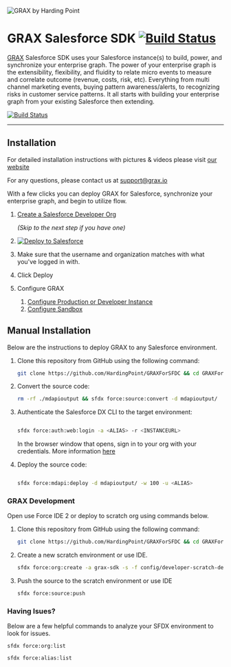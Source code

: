 ![GRAX by Harding Point](https://static.wixstatic.com/media/fa96ca_4cb02045be8445468545da7de475da38~mv2.png/v1/fill/w_334,h_128,al_c,usm_0.66_1.00_0.01/fa96ca_4cb02045be8445468545da7de475da38~mv2.png)

# GRAX Salesforce SDK [![Build Status](https://travis-ci.org/HardingPoint/GRAXForSFDC.svg?branch=master)](https://travis-ci.org/HardingPoint/GRAXForSFDC)


[GRAX](https://www.grax.io/) Salesforce SDK uses your Salesforce instance(s) to build, power, and synchronize your enterprise graph. The power of your enterprise graph is the extensibility, flexibility, and fluidity to relate micro events to measure and correlate outcome (revenue, costs, risk, etc). Everything from multi channel marketing events, buying pattern awareness/alerts, to recognizing risks in customer service patterns. It all starts with building your enterprise graph from your existing Salesforce then extending.  

[![Build Status](https://travis-ci.org/HardingPoint/GRAXForSFDC.svg?branch=master)](https://travis-ci.org/HardingPoint/GRAXForSFDC)


---------------------------------------------------------------------------------------------------------
## Installation

For detailed installation instructions with pictures & videos please visit [our website](https://www.grax.io/try-now)

For any questions, please contact us at support@grax.io

With a few clicks you can deploy GRAX for Salesforce, synchronize your enterprise graph, and begin to utilize flow.

1. <a href="https://developer.salesforce.com/signup">Create a Salesforce Developer Org</a>
	
	<i>(Skip to the next step if you have one)</i>

1. <a href="https://deploytosalesforce.herokuapp.com?owner=HardingPoint&repo=GRAXForSFDC">
	  <img alt="Deploy to Salesforce"
	       src="https://deploytosalesforce.herokuapp.com/resources/img/deploy-to-salesforce3.png">
	</a>
	
1. Make sure that the username and organization matches with what you've logged in with. 
1. Click Deploy 

1. Configure GRAX

	1. <a href="https://login.salesforce.com/one/one.app#/n/GRAX_DEPLOY">Configure Production or Developer Instance</a>
	1. <a href="https://test.salesforce.com/one/one.app#/n/GRAX_DEPLOY">Configure Sandbox</a>


## Manual Installation

Below are the instructions to deploy GRAX to any Salesforce environment.

1. Clone this repository from GitHub using the following command:

    ```bash
    git clone https://github.com/HardingPoint/GRAXForSFDC && cd GRAXForSFDC

1. Convert the source code:

    ```bash
    rm -rf ./mdapioutput && sfdx force:source:convert -d mdapioutput/
    ```

1. Authenticate the Salesforce DX CLI to the target environment:

    ```bash
    
    sfdx force:auth:web:login -a <ALIAS> -r <INSTANCEURL>
   
    ```
    In the browser window that opens, sign in to your org with your credentials. More information [here](https://developer.salesforce.com/docs/atlas.en-us.sfdx_dev.meta/sfdx_dev/sfdx_dev_auth_web_flow.htm)

1. Deploy the source code:

    ```bash
    
    sfdx force:mdapi:deploy -d mdapioutput/ -w 100 -u <ALIAS>
    
    ```

### GRAX Development

Open use Force IDE 2 or deploy to scratch org using commands below.

1. Clone this repository from GitHub using the following command:

    ```bash
    git clone https://github.com/HardingPoint/GRAXForSFDC && cd GRAXForSFDC

1. Create a new scratch environment or use IDE.

    ```bash
    sfdx force:org:create -a grax-sdk -s -f config/developer-scratch-def.json
    ```

1. Push the source to the scratch environment or use IDE

    ```bash
    sfdx force:source:push
    ```    
    
### Having Isues? 
Below are a few helpful commands to analyze your SFDX environment to look for issues.


	sfdx force:org:list
	
	sfdx force:alias:list


